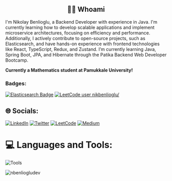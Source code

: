 <h2 align="center"> 👨‍💻 Whoami</h2>


I'm Nikolay Benlioglu, a Backend Developer with experience in Java. I'm currently learning how to develop scalable applications and implement microservice architectures, focusing on efficiency and performance. Additionally, I actively contribute to open-source projects, such as Elasticsearch, and have hands-on experience with frontend technologies like React, TypeScript, Redux, and Zustand. I’m currently learning Java, Spring Boot, JPA, and Hibernate through the Patika Backend Web Developer Bootcamp.

**Currently a Mathematics student at Pamukkale University!**

### Badges:

[![Elasticsearch Badge](https://img.shields.io/badge/Elasticsearch-Contributor-brightgreen)](https://github.com/elastic/elasticsearch/commits?author=nbenliogludev)
[![LeetCode user nikbenlioglu/](https://img.shields.io/badge/dynamic/json?style=for-the-badge&labelColor=black&color=%23ffa116&label=Solved&query=solvedOverTotal&url=https%3A%2F%2Fleetcode-badge.vercel.app%2Fapi%2Fusers%2Fnikbenlioglu%2F&logo=leetcode&logoColor=yellow)](https://leetcode.com/nikbenlioglu//)

## 🌐 Socials:

[![LinkedIn](https://img.shields.io/badge/LinkedIn-0077B5?style=for-the-badge&logo=linkedin&logoColor=white)](https://www.linkedin.com/in/nikolay-benlioglu/)
[![Twitter](https://img.shields.io/badge/Twitter-1DA1F2?style=for-the-badge&logo=twitter&logoColor=white)](https://twitter.com/nbenlioglu_)
[![LeetCode](https://img.shields.io/badge/LeetCode-FFA116?style=for-the-badge&logo=leetcode&logoColor=white)](https://leetcode.com/nikbenlioglu)
[![Medium](https://img.shields.io/badge/Medium-12100E?style=for-the-badge&logo=medium&logoColor=white)](https://medium.com/@nbenliogludev)

# 💻 Languages and Tools:

![Tools](https://skillicons.dev/icons?i=java,spring,rabbitmq,kafka,postgresql,mongodb,docker,react,typescript,redux)



<p align="left"> <img src="https://komarev.com/ghpvc/?username=nbenliogludev&label=Profile%20views&color=0e75b6&style=flat" alt="nbenliogludev" /> </p>
